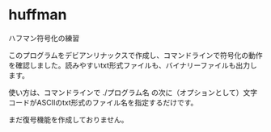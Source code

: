 # huffman
ハフマン符号化の練習

このプログラムをデビアンリナックスで作成し、コマンドラインで符号化の動作を確認しました。読みやすいtxt形式ファイルも、バイナリーファイルも出力します。

使い方は、コマンドラインで ./プログラム名 の次に（オプションとして）文字コードがASCIIのtxt形式のファイル名を指定するだけです。

まだ復号機能を作成しておりません。
